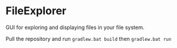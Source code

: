 # FileExplorer

GUI for exploring and displaying files in your file system.

Pull the repository and run `gradlew.bat build` then `gradlew.bat run`
